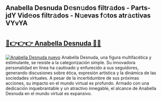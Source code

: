 ## Anabella Desnuda D𝚎sn𝚞dos filtr𝚊dos - Parts-jdY Vid𝚎os filtr𝚊dos - N𝚞evas f𝚘tos atr𝚊ctivas VYvYA

# <h2><a href="http://mb0nc1.tromn.icu/?c=Anabella+Desnuda">🔗👉👉👉 Anabella Desnuda 🔗🔗</a></h2>

[![Anabella Desnuda nuevo](https://i.imgur.com/pEAQMta.gif)](http://mb0nc1.tromn.icu/?c=Anabella+Desnuda)
Anabella Desnuda, una figura multifacética y estimulante, se resiste a la categorización simple. Su innovadora personalidad en línea ha cautivado y enfurecido a sus seguidores, generando discusiones sobre ética, expresión artística y la dinámica de las sociedades virtuales. A pesar de la incertidumbre de sus próximas acciones, su impacto en el mundo virtual es profundo. Armado con una dedicación inquebrantable y un atractivo innegable, el alcance de Anabella Desnuda en el mundo virtual es expansivo.
